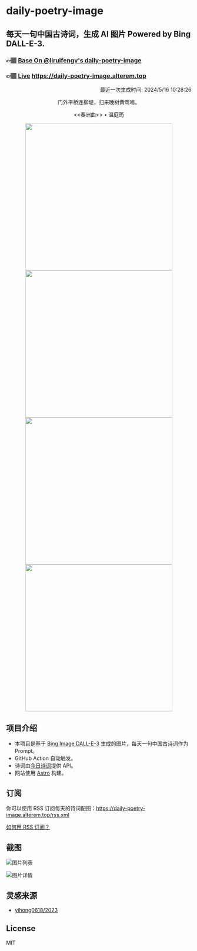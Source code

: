 
# daily-poetry-image

## 每天一句中国古诗词，生成 AI 图片 Powered by Bing DALL-E-3.

### 👉🏽 [Base On @liruifengv's daily-poetry-image](https://github.com/liruifengv/daily-poetry-image)

### 👉🏽 [Live](https://daily-poetry-image.alterem.top/) https://daily-poetry-image.alterem.top

<p align="right">
  最近一次生成时间: 2024/5/16 10:28:26
</p>
<p align="center">
门外平桥连柳堤，归来晚树黄莺啼。
</p>
<p align="center">
<<春洲曲>> • 温庭筠
</p>
<p align="center">
<img src="https://tse4.mm.bing.net/th/id/OIG1.gJDeIb2kgcDATY18PvM5" height="400" width="400" />
<img src="https://tse2.mm.bing.net/th/id/OIG1.cjDQWD7EKDT1rg3vvJks" height="400" width="400" />
<img src="https://tse2.mm.bing.net/th/id/OIG1.Y3ala_M8tw.2AB0ouQFP" height="400" width="400" />
<img src="https://tse3.mm.bing.net/th/id/OIG1.0R.kS1l5_jVzuNijlLx3" height="400" width="400" />
</p>

## 项目介绍

-   本项目是基于 [Bing Image DALL-E-3](https://www.bing.com/images/create) 生成的图片，每天一句中国古诗词作为 Prompt。
-   GitHub Action 自动触发。
-   诗词由[今日诗词](https://www.jinrishici.com/)提供 API。
-   网站使用 [Astro](https://astro.build) 构建。

## 订阅

你可以使用 RSS 订阅每天的诗词配图：https://daily-poetry-image.alterem.top/rss.xml

[如何用 RSS 订阅？](https://zhuanlan.zhihu.com/p/55026716)

## 截图

![图片列表](./screenshots/Snipaste_2023-12-28_21-00-26.png)

![图片详情](./screenshots/Snipaste_2023-12-28_21-00-53.png)

## 灵感来源

-   [yihong0618/2023](https://github.com/yihong0618/2023)

## License

MIT
